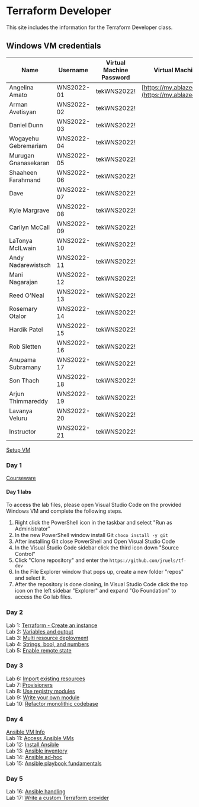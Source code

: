 # Terraform Developer

This site includes the information for the Terraform Developer class.

## Windows VM credentials 

| Name                 | Username    | Virtual Machine Password | Virtual Machine Portal                  |
|----------------------|------------|--------------------------|-----------------------------------------|
| Angelina Amato       | WNS2022-01  | tekWNS2022!              | [https://my.ablazedesktop.com](https://my.ablazedesktop.com) |
| Arman Avetisyan      | WNS2022-02  | tekWNS2022!              |                                         |
| Daniel Dunn          | WNS2022-03  | tekWNS2022!              |                                         |
| Wogayehu Gebremariam | WNS2022-04  | tekWNS2022!              |                                         |
| Murugan Gnanasekaran | WNS2022-05  | tekWNS2022!              |                                         |
| Shaaheen Farahmand   | WNS2022-06  | tekWNS2022!              |                                         |
| Dave                 | WNS2022-07  | tekWNS2022!              |                                         |
| Kyle Margrave        | WNS2022-08  | tekWNS2022!              |                                         |
| Carilyn McCall       | WNS2022-09  | tekWNS2022!              |                                         |
| LaTonya McILwain     | WNS2022-10  | tekWNS2022!              |                                         |
| Andy Nadarewistsch   | WNS2022-11  | tekWNS2022!              |                                         |
| Mani Nagarajan       | WNS2022-12  | tekWNS2022!              |                                         |
| Reed O'Neal          | WNS2022-13  | tekWNS2022!              |                                         |
| Rosemary Otalor      | WNS2022-14  | tekWNS2022!              |                                         |
| Hardik Patel         | WNS2022-15  | tekWNS2022!              |                                         |
| Rob Sletten          | WNS2022-16  | tekWNS2022!              |                                         |
| Anupama Subramany    | WNS2022-17  | tekWNS2022!              |                                         |
| Son Thach           | WNS2022-18  | tekWNS2022!              |                                         |
| Arjun Thimmareddy   | WNS2022-19  | tekWNS2022!              |                                         |
| Lavanya Veluru      | WNS2022-20  | tekWNS2022!              |                                         |
| Instructor          | WNS2022-21  | tekWNS2022!              |                                         |

[Setup VM](labs/setup.md)

### Day 1 
[Courseware](https://github.com/jruels/tf-dev/raw/refs/heads/main/Go%20courseware%20and%20labs/Courseware%20Day%201.zip)

#### Day 1 labs 
To access the lab files, please open Visual Studio Code on the provided Windows VM and complete the following steps. 

1. Right click the PowerShell icon in the taskbar and select "Run as Administrator"
2. In the new PowerShell window install Git `choco install -y git`
3. After installing Git close PowerShell and Open Visual Studio Code
4. In the Visual Studio Code sidebar click the third icon down "Source Control"
5. Click "Clone repository" and enter the `https://github.com/jruels/tf-dev`
6. In the File Explorer window that pops up, create a new folder "repos" and select it. 
7. After the repository is done cloning, In Visual Studio Code click the top icon on the left sidebar "Explorer" and expand "Go Foundation" to access the Go lab files.



### Day 2
Lab 1: [Terraform - Create an instance](labs/tf-first-instance)    
Lab 2: [Variables and output](labs/tf-variables-and-output)   
Lab 3: [Multi resource deployment](labs/tf-more-variables)   
Lab 4: [Strings, bool, and numbers](labs/tf-even-more-variables)   
Lab 5: [Enable remote state](labs/tf-remote-state)   

### Day 3
Lab 6: [Import existing resources](labs/tf-import)   
Lab 7: [Provisioners](labs/tf-provisioner)   
Lab 8: [Use registry modules](labs/tf-module)   
Lab 9: [Write your own module](labs/tf-write-module)   
Lab 10: [Refactor monolithic codebase](labs/tf-refactor)   

### Day 4
[Ansible VM Info](ansible-vms.md)   
Lab 11: [Access Ansible VMs](labs/ssh-setup)   
Lab 12: [Install Ansible](labs/setup-ansible)   
Lab 13: [Ansible inventory](labs/inventory)   
Lab 14: [Ansible ad-hoc](labs/ad-hoc)   
Lab 15: [Ansible playbook fundamentals](labs/playbook-fun)   

### Day 5
Lab 16: [Ansible handling](labs/error-handling)   
Lab 17: [Write a custom Terraform provider](labs/write-custom-provider)   

